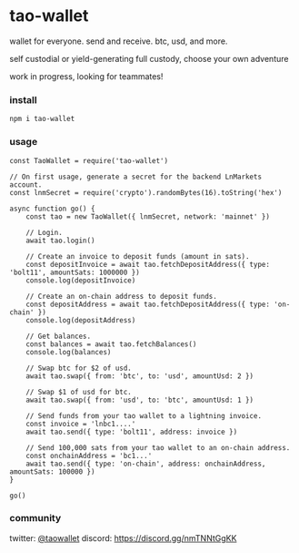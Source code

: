 # tao-wallet
wallet for everyone. send and receive. btc, usd, and more.

self custodial or yield-generating full custody, choose your own adventure

work in progress, looking for teammates!

### install
```
npm i tao-wallet
```
### usage
```
const TaoWallet = require('tao-wallet')

// On first usage, generate a secret for the backend LnMarkets account.
const lnmSecret = require('crypto').randomBytes(16).toString('hex')

async function go() {
    const tao = new TaoWallet({ lnmSecret, network: 'mainnet' })

    // Login.
    await tao.login()

    // Create an invoice to deposit funds (amount in sats).
    const depositInvoice = await tao.fetchDepositAddress({ type: 'bolt11', amountSats: 1000000 })
    console.log(depositInvoice)

    // Create an on-chain address to deposit funds.
    const depositAddress = await tao.fetchDepositAddress({ type: 'on-chain' })
    console.log(depositAddress)

    // Get balances.
    const balances = await tao.fetchBalances()
    console.log(balances)

    // Swap btc for $2 of usd.
    await tao.swap({ from: 'btc', to: 'usd', amountUsd: 2 })

    // Swap $1 of usd for btc.
    await tao.swap({ from: 'usd', to: 'btc', amountUsd: 1 })

    // Send funds from your tao wallet to a lightning invoice.
    const invoice = 'lnbc1....'
    await tao.send({ type: 'bolt11', address: invoice })

    // Send 100,000 sats from your tao wallet to an on-chain address.
    const onchainAddress = 'bc1...'
    await tao.send({ type: 'on-chain', address: onchainAddress, amountSats: 100000 })
}

go()

```

### community
twitter: [@taowallet](https://twitter.com/taowallet)
discord: https://discord.gg/nmTNNtGgKK

